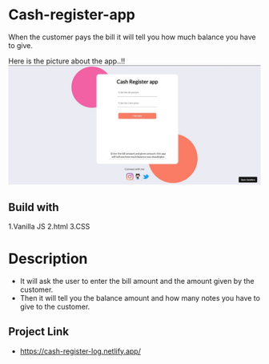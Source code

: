 # Cash-register-app
When the customer pays the bill it will tell you how much balance you have to give.

Here is the picture about the app..!!
![Screenshot](/src/screenshot.png)

## Build with
1.Vanilla JS
2.html
3.CSS

# Description
* It will ask the user to enter the bill amount and the amount given by the customer.
* Then it will tell you the balance amount and how many notes you have to give to the customer.

## Project Link

*  https://cash-register-log.netlify.app/
